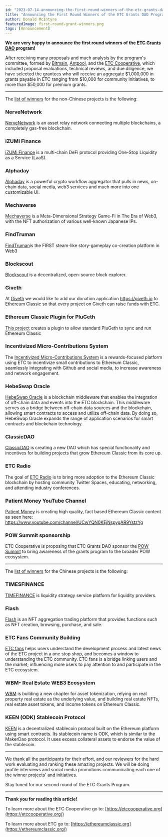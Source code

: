 ```yaml
---
id: "2023-07-14-announcing-the-first-round-winners-of-the-etc-grants-dao-program-cn"
title: "Announcing the First Round Winners of the ETC Grants DAO Program"
author: Donald McIntyre
featuredImage: first-round-grant-winners.png
tags: [Announcement]
---
```


**We are very happy to announce the first round winners of the [ETC Grants DAO](https://etcgrantsdao.io/) program!**

After receiving many proposals and much analysis by the program's committee, formed by [Bitmain](https://www.bitmain.com/), [Antpool](https://www.antpool.com), and the [ETC Cooperative](https://etccooperative.org/), which included proposal evaluations, technical reviews, and due diligence, we have selected the grantees who will receive an aggregate $1,000,000 in grants payable in ETC ranging from $10,000 for community initiatives, to more than $50,000 for premium grants.

---

The [list of winners](https://etcgrants.softr.app/projects-list-en) for the non-Chinese projects is the following:

### NerveNetwork

[NerveNetwork](https://etcgrants.softr.app/project-details-review-en?recordId=recX5SnfUaW7StHiq) is an asset relay network connecting multiple blockchains, a completely gas-free blockchain.

### iZUMi Finance

[iZUMi Finance](https://etcgrants.softr.app/project-details-review-en?recordId=recAgWpIfely1Btoc) is a multi-chain DeFi protocol providing One-Stop Liquidity as a Service (LaaS).

### Alphaday

[Alphaday](https://etcgrants.softr.app/project-details-review-en?recordId=recFXsxD1gSPBC6ab) is a powerful crypto workflow aggregator that pulls in news, on-chain data, social media, web3 services and much more into one customizable UI.

### Mechaverse

[Mechaverse](https://etcgrants.softr.app/project-details-review-en?recordId=recSTW5H2tIpI8RQo) is a Meta-Dimensional Strategy Game-Fi in The Era of Web3, with the NFT authorization of various well-known Japanese IPs.

### FindTruman

[FindTruman](https://etcgrants.softr.app/project-details-review-en?recordId=recojDDyWm6un7bv7)is the FIRST steam-like story-gameplay co-creation platform in Web3

### Blockscout

[Blockscout](https://etcgrants.softr.app/project-details-review-en?recordId=recF2ZgRGBCNbg8KL) is a decentralized, open-source block explorer.

### Giveth

At [Giveth](https://etcgrants.softr.app/project-details-review-en?recordId=recNgFDKdD1K7XSZ1) we would like to add our donation application https://giveth.io to Ethereum Classic so that every project on Giveth can raise funds with ETC.

### Ethereum Classic Plugin for PluGeth

[This project](https://etcgrants.softr.app/project-details-review-en?recordId=recOpSvgpRDDBPuJ8) creates a plugin to allow standard PluGeth to sync and run Ethereum Classic

### Incentivized Micro-Contributions System

The [Incentivized Micro-Contributions System](https://etcgrants.softr.app/project-details-review-en?recordId=recUjRAqrz5WJTixw) is a rewards-focused platform using ETC to incentivize small contributions to Ethereum Classic, seamlessly integrating with Github and social media, to increase awareness and network engagement.

### HebeSwap Oracle

[HebeSwap Oracle](https://etcgrants.softr.app/project-details-review-en?recordId=recawTYlPRP0Ntkwz) is a blockchain middleware that enables the integration of off-chain data and events into the ETC blockchain. This middleware serves as a bridge between off-chain data sources and the blockchain, allowing smart contracts to access and utilize off-chain data. By doing so, HebeSwap Oracle expands the range of application scenarios for smart contracts and blockchain technology.

### ClassicDAO

[ClassicDAO](https://etcgrants.softr.app/project-details-review-en?recordId=recZ9rnWBcmTO6FYj) is creating a new DAO which has special functionality and incentives for building projects that grow Ethereum Classic from its core up.

### ETC Radio

The goal of [ETC Radio](https://etcgrants.softr.app/project-details-review-en?recordId=recQfTCd5Idu96HrC) is to bring more adoption to the Ethereum Classic blockchain by hosting community Twitter Spaces, educating, networking, and attending industry conferences.

### Patient Money YouTube Channel

[Patient Money](https://etcgrants.softr.app/project-details-review-en?recordId=recrLz0lwuMbwD23o) is creating high quality, fact based Ethereum Classic content as seen here: https://www.youtube.com/channel/UCwYQN0KEjNspygAR9YstzYg

### POW Summit sponsorship

ETC Cooperative is proposing that ETC Grants DAO sponsor the [POW Summit](https://etcgrants.softr.app/project-details-review-en?recordId=recHBC1GES5DpKSPF) to bring awareness of the grants program to the broader POW ecosystem.

---

The [list of winners](https://etcgrants.softr.app/projects-list-cn) for the Chinese projects is the following:

### TIMESFINANCE

[TIMEFINANCE](https://etcgrants.softr.app/project-details-review-cn?recordId=rec5OBQ30NPbq30b8) is liquidity strategy service platform for liquidity providers.

### Flash

[Flash](https://etcgrants.softr.app/project-details-review-cn?recordId=recHCbzYkaOlfFUpS) is an NFT aggregation trading platform that provides functions such as NFT creation, browsing, purchase, and sale.

### ETC Fans Community Building

[ETC fans](https://etcgrants.softr.app/project-details-review-cn?recordId=recr0eMr29BldNctN) helps users understand the development process and latest news of the ETC project in a one stop shop, and becomes a window to understanding the ETC community. ETC fans is a bridge linking users and the market; influencing more users to pay attention to and participate in the ETC ecosystem.

### WBM- Real Estate WEB3 Ecosystem

[WBM](https://etcgrants.softr.app/project-details-review-cn?recordId=recA9y80KIuXXRFhN) is building a new chapter for asset tokenization, relying on real property real estate as the underlying value, and building real estate NFTs, real estate asset tokens, and income tokens on Ethereum Classic.

### KEEN (ODK) Stablecoin Protocol

[KEEN](https://etcgrants.softr.app/project-details-review-cn?recordId=recoXCg2UoyzxDEfP) is a decentralized stablecoin protocol built on the Ethereum platform using smart contracts. Its stablecoin name is ODK, which is similar to the MakerDao protocol. It uses excess collateral assets to endorse the value of the stablecoin.

---

We thank all the participants for their effort, and our reviewers for the hard work evaluating and ranking these amazing projects. We will be doing profile interviews and social media promotions communicating each one of the winner projects' and initiatives.

Stay tuned for our second round of the ETC Grants Program. 

---

**Thank you for reading this article!**

To learn more about the ETC Cooperative go to:  [https://etccooperative.org](https://etccooperative.org/)

To learn more about ETC go to:  [https://ethereumclassic.org](https://ethereumclassic.org/)
